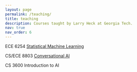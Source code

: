```yaml
---
layout: page
permalink: /teaching/
title: teaching
description: Courses taught by Larry Heck at Georgia Tech.
nav: true
nav_order: 6
---
```


ECE 6254 <a href='https://drive.google.com/file/d/1BD54KVPk-c4ko8dBAnSw41WPp047CytI/view?usp=sharing'>Statistical Machine Learning</a>

CS/ECE 8803 <a href='https://drive.google.com/file/d/1ifC7BWQk4LwTWSLzUpBv2Y7qu9mPYYbu/view?usp=sharing'>Conversational AI</a>

CS 3600 Introduction to AI

